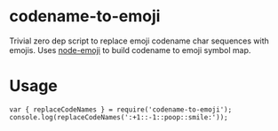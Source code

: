 # codename-to-emoji
Trivial zero dep script to replace emoji codename char sequences with emojis. Uses [node-emoji](https://github.com/omnidan/node-emoji) to build codename to emoji symbol map.

# Usage

```
var { replaceCodeNames } = require('codename-to-emoji');
console.log(replaceCodeNames(':+1::-1::poop::smile:'));
```
